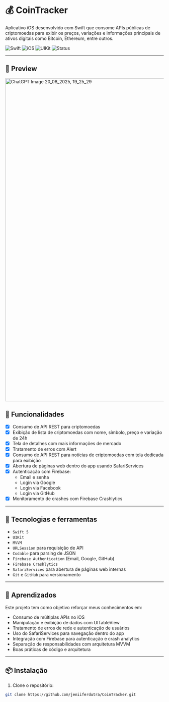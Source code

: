 # 💰 CoinTracker

Aplicativo iOS desenvolvido com Swift que consome APIs públicas de criptomoedas para exibir os preços, variações e informações principais de ativos digitais como Bitcoin, Ethereum, entre outros.

![Swift](https://img.shields.io/badge/swift-5.0-orange)
![iOS](https://img.shields.io/badge/iOS-13%2B-lightgrey)
![UIKit](https://img.shields.io/badge/UIKit-Enabled-blue)
![Status](https://img.shields.io/badge/status-Em%20desenvolvimento-yellow)

---

## 📸 Preview

<img width="1536" height="1024" alt="ChatGPT Image 20_08_2025, 19_25_29" src="https://github.com/user-attachments/assets/2245c25b-415a-4a16-90b7-be9659c0e30b" />


## 📱 Funcionalidades

- [x] Consumo de API REST para criptomoedas
- [x] Exibição de lista de criptomoedas com nome, símbolo, preço e variação de 24h
- [x] Tela de detalhes com mais informações de mercado
- [x] Tratamento de erros com Alert
- [x] Consumo de API REST para notícias de criptomoedas com tela dedicada para exibição
- [x] Abertura de páginas web dentro do app usando SafariServices
- [x] Autenticação com Firebase:
  - Email e senha
  - Login via Google
  - Login via Facebook
  - Login via GitHub
- [x] Monitoramento de crashes com Firebase Crashlytics

---

## 🔧 Tecnologias e ferramentas

- `Swift 5`
- `UIKit`
- `MVVM`
- `URLSession` para requisição de API
- `Codable` para parsing de JSON
- `Firebase Authentication` (Email, Google, GitHub)
- `Firebase Crashlytics`
- `SafariServices` para abertura de páginas web internas
- `Git` e `GitHub` para versionamento

---

## 🧠 Aprendizados

Este projeto tem como objetivo reforçar meus conhecimentos em:

- Consumo de múltiplas APIs no iOS
- Manipulação e exibição de dados com UITableView
- Tratamento de erros de rede e autenticação de usuários
- Uso do SafariServices para navegação dentro do app
- Integração com Firebase para autenticação e crash analytics
- Separação de responsabilidades com arquitetura MVVM
- Boas práticas de código e arquitetura

---

## 📦 Instalação

1. Clone o repositório:
```bash
git clone https://github.com/jeniiferdutra/CoinTracker.git
